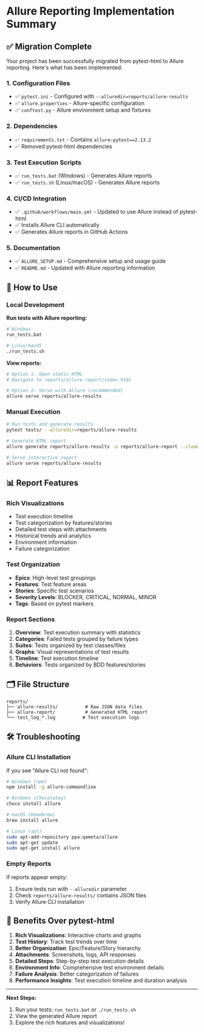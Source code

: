 # Allure Reporting Implementation Summary

## ✅ Migration Complete

Your project has been successfully migrated from pytest-html to Allure reporting. Here's what has been implemented:

### 1. **Configuration Files**
- ✅ `pytest.ini` - Configured with `--alluredir=reports/allure-results`
- ✅ `allure.properties` - Allure-specific configuration
- ✅ `conftest.py` - Allure environment setup and fixtures

### 2. **Dependencies**
- ✅ `requirements.txt` - Contains `allure-pytest==2.13.2`
- ✅ Removed pytest-html dependencies

### 3. **Test Execution Scripts**
- ✅ `run_tests.bat` (Windows) - Generates Allure reports
- ✅ `run_tests.sh` (Linux/macOS) - Generates Allure reports

### 4. **CI/CD Integration**
- ✅ `.github/workflows/main.yml` - Updated to use Allure instead of pytest-html
- ✅ Installs Allure CLI automatically
- ✅ Generates Allure reports in GitHub Actions

### 5. **Documentation**
- ✅ `ALLURE_SETUP.md` - Comprehensive setup and usage guide
- ✅ `README.md` - Updated with Allure reporting information

## 🚀 How to Use

### Local Development

**Run tests with Allure reporting:**
```bash
# Windows
run_tests.bat

# Linux/macOS
./run_tests.sh
```

**View reports:**
```bash
# Option 1: Open static HTML
# Navigate to reports/allure-report/index.html

# Option 2: Serve with Allure (recommended)
allure serve reports/allure-results
```

### Manual Execution

```bash
# Run tests and generate results
pytest tests/ --alluredir=reports/allure-results

# Generate HTML report
allure generate reports/allure-results -o reports/allure-report --clean

# Serve interactive report
allure serve reports/allure-results
```

## 📊 Report Features

### Rich Visualizations
- Test execution timeline
- Test categorization by features/stories
- Detailed test steps with attachments
- Historical trends and analytics
- Environment information
- Failure categorization

### Test Organization
- **Epics**: High-level test groupings
- **Features**: Test feature areas
- **Stories**: Specific test scenarios
- **Severity Levels**: BLOCKER, CRITICAL, NORMAL, MINOR
- **Tags**: Based on pytest markers

### Report Sections
1. **Overview**: Test execution summary with statistics
2. **Categories**: Failed tests grouped by failure types
3. **Suites**: Tests organized by test classes/files
4. **Graphs**: Visual representations of test results
5. **Timeline**: Test execution timeline
6. **Behaviors**: Tests organized by BDD features/stories

## 🗂️ File Structure

```
reports/
├── allure-results/          # Raw JSON data files
├── allure-report/           # Generated HTML report
└── test_log_*.log          # Test execution logs
```

## 🛠️ Troubleshooting

### Allure CLI Installation
If you see "Allure CLI not found":
```bash
# Windows (npm)
npm install -g allure-commandline

# Windows (Chocolatey)
choco install allure

# macOS (Homebrew)
brew install allure

# Linux (apt)
sudo apt-add-repository ppa:qameta/allure
sudo apt-get update
sudo apt-get install allure
```

### Empty Reports
If reports appear empty:
1. Ensure tests run with `--alluredir` parameter
2. Check `reports/allure-results/` contains JSON files
3. Verify Allure CLI installation

## 🎉 Benefits Over pytest-html

1. **Rich Visualizations**: Interactive charts and graphs
2. **Test History**: Track test trends over time
3. **Better Organization**: Epic/Feature/Story hierarchy
4. **Attachments**: Screenshots, logs, API responses
5. **Detailed Steps**: Step-by-step test execution details
6. **Environment Info**: Comprehensive test environment details
7. **Failure Analysis**: Better categorization of failures
8. **Performance Insights**: Test execution timeline and duration analysis

---

**Next Steps:**
1. Run your tests: `run_tests.bat` or `./run_tests.sh`
2. View the generated Allure report
3. Explore the rich features and visualizations!
